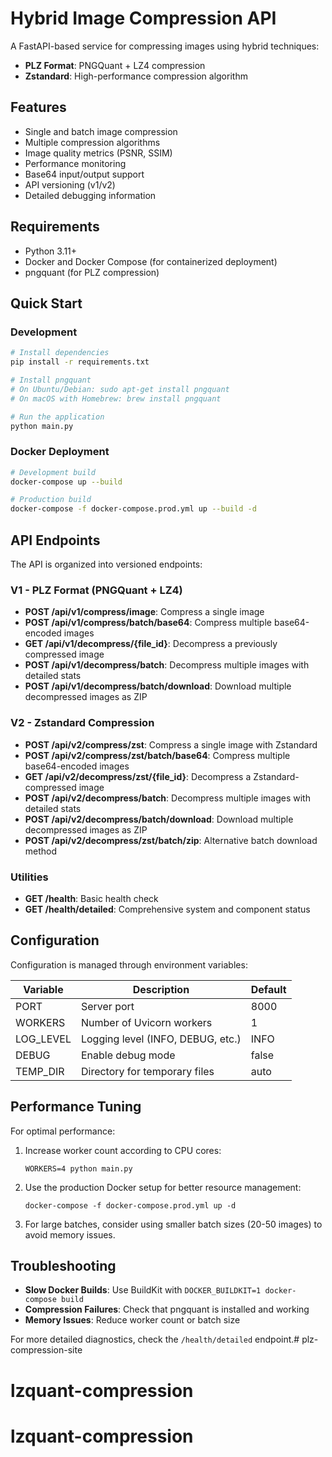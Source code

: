 # Hybrid Image Compression API

A FastAPI-based service for compressing images using hybrid techniques:
- **PLZ Format**: PNGQuant + LZ4 compression
- **Zstandard**: High-performance compression algorithm

## Features

- Single and batch image compression
- Multiple compression algorithms
- Image quality metrics (PSNR, SSIM)
- Performance monitoring
- Base64 input/output support
- API versioning (v1/v2)
- Detailed debugging information

## Requirements

- Python 3.11+
- Docker and Docker Compose (for containerized deployment)
- pngquant (for PLZ compression)

## Quick Start

### Development

```bash
# Install dependencies
pip install -r requirements.txt

# Install pngquant
# On Ubuntu/Debian: sudo apt-get install pngquant
# On macOS with Homebrew: brew install pngquant

# Run the application
python main.py
```

### Docker Deployment

```bash
# Development build
docker-compose up --build

# Production build
docker-compose -f docker-compose.prod.yml up --build -d
```

## API Endpoints

The API is organized into versioned endpoints:

### V1 - PLZ Format (PNGQuant + LZ4)

- **POST /api/v1/compress/image**: Compress a single image
- **POST /api/v1/compress/batch/base64**: Compress multiple base64-encoded images
- **GET /api/v1/decompress/{file_id}**: Decompress a previously compressed image
- **POST /api/v1/decompress/batch**: Decompress multiple images with detailed stats
- **POST /api/v1/decompress/batch/download**: Download multiple decompressed images as ZIP

### V2 - Zstandard Compression

- **POST /api/v2/compress/zst**: Compress a single image with Zstandard
- **POST /api/v2/compress/zst/batch/base64**: Compress multiple base64-encoded images
- **GET /api/v2/decompress/zst/{file_id}**: Decompress a Zstandard-compressed image
- **POST /api/v2/decompress/batch**: Decompress multiple images with detailed stats
- **POST /api/v2/decompress/batch/download**: Download multiple decompressed images as ZIP
- **POST /api/v2/decompress/zst/batch/zip**: Alternative batch download method

### Utilities

- **GET /health**: Basic health check
- **GET /health/detailed**: Comprehensive system and component status

## Configuration

Configuration is managed through environment variables:

| Variable      | Description                                | Default |
|---------------|--------------------------------------------|---------|
| PORT          | Server port                                | 8000    |
| WORKERS       | Number of Uvicorn workers                  | 1       |
| LOG_LEVEL     | Logging level (INFO, DEBUG, etc.)          | INFO    |
| DEBUG         | Enable debug mode                          | false   |
| TEMP_DIR      | Directory for temporary files              | auto    |

## Performance Tuning

For optimal performance:

1. Increase worker count according to CPU cores:
   ```
   WORKERS=4 python main.py
   ```

2. Use the production Docker setup for better resource management:
   ```
   docker-compose -f docker-compose.prod.yml up -d
   ```

3. For large batches, consider using smaller batch sizes (20-50 images) to avoid memory issues.

## Troubleshooting

- **Slow Docker Builds**: Use BuildKit with `DOCKER_BUILDKIT=1 docker-compose build`
- **Compression Failures**: Check that pngquant is installed and working
- **Memory Issues**: Reduce worker count or batch size

For more detailed diagnostics, check the `/health/detailed` endpoint.# plz-compression-site
# lzquant-compression
# lzquant-compression
